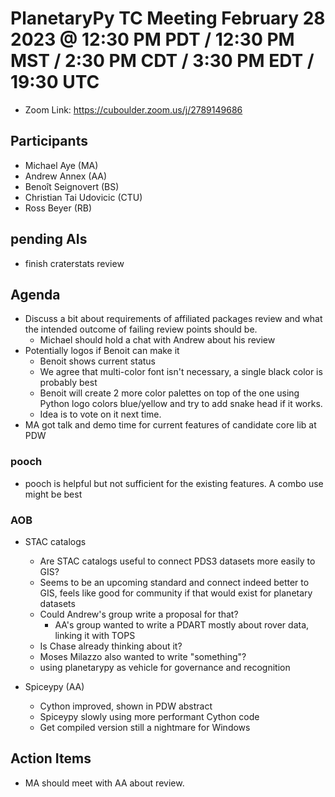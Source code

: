 # PlanetaryPy TC Meeting February 28 2023 @ 12:30 PM PDT / 12:30 PM MST / 2:30 PM CDT / 3:30 PM EDT / 19:30 UTC

* Zoom Link: <https://cuboulder.zoom.us/j/2789149686>

## Participants

* Michael Aye (MA)
* Andrew Annex (AA)
* Benoît Seignovert (BS)
* Christian Tai Udovicic (CTU)
* Ross Beyer (RB)
  
## pending AIs

* finish craterstats review
  
## Agenda

* Discuss a bit about requirements of affiliated packages review and what the intended outcome of failing review points should be.
  * Michael should hold a chat with Andrew about his review
* Potentially logos if Benoit can make it
  * Benoit shows current status
  * We agree that multi-color font isn't necessary, a single black color is probably best
  * Benoit will create 2 more color palettes on top of the one using Python logo colors blue/yellow and try to add snake head if it works.
  * Idea is to vote on it next time.
* MA got talk and demo time for current features of candidate core lib at PDW

### pooch

* pooch is helpful but not sufficient for the existing features. A combo use might be best

### AOB

* STAC catalogs
  * Are STAC catalogs useful to connect PDS3 datasets more easily to GIS?
  * Seems to be an upcoming standard and connect indeed better to GIS, feels like good for community if that would exist for planetary datasets
  * Could Andrew's group write  a proposal for that?
    * AA's group wanted to write a PDART mostly about rover data, linking it with TOPS
  * Is Chase already thinking about it?
  * Moses Milazzo also wanted to write "something"?
  * using planetarypy as vehicle for governance and recognition
  
* Spiceypy (AA)
  * Cython improved, shown in PDW abstract
  * Spiceypy slowly using more performant Cython code
  * Get compiled version still a nightmare for Windows

## Action Items
* MA should meet with AA about review.
